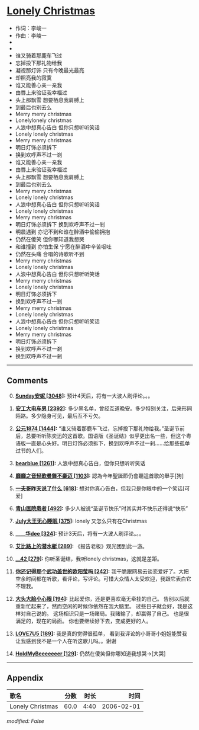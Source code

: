 # [Lonely Christmas](https://music.163.com/song?id=65961)

* 作词：李峻一
* 作曲：李峻一
*
*
* 谁又骑着那鹿车飞过
* 忘掉投下那礼物给我
* 凝视那灯饰 只有今晚最光最亮
* 却照亮我的寂寞
* 谁又能善心亲一亲我
* 由唇上来验证我幸福过
* 头上那飘雪 想要栖息我肩膊上
* 到最后也别去么
* Merry merry christmas
* Lonelylonely christmas
* 人浪中想真心告白 但你只想听听笑话
* Lonely lonely christmas
* Merry merry christmas
* 明日灯饰必须拆下
* 换到欢呼声不过一剎
* 谁又能善心亲一亲我
* 由唇上来验证我幸福过
* 头上那飘雪 想要栖息我肩膊上
* 到最后也别去么
* Merry merry christmas
* Lonely lonely christmas
* 人浪中想真心告白 但你只想听听笑话
* Lonely lonely christmas
* Merry merry christmas
* 明日灯饰必须拆下 换到欢呼声不过一剎
* 明晨遇到 亦记不到和谁在醉酒中偷偷拥抱
* 仍然在傻笑 但你哪知道我想哭
* 和谁撞到 亦怕生保 宁愿在醉酒中辛苦呕吐
* 仍然在头痛 合唱的诗歌听不到
* Merry merry christmas
* Lonely lonely christmas
* 人浪中想真心告白 但你只想听听笑话
* Merry merry christmas
* Lonely lonely christmas
* 明日灯饰必须拆下
* 换到欢呼声不过一剎
* Merry merry christmas
* Lonely lonely christmas
* 人浪中想真心告白 但你只想听听笑话
* Lonely lonely christmas
* Merry merry christmas
* 明日灯饰必须拆下
* 换到欢呼声不过一剎
* 换到欢呼声不过一剎


---

## Comments
0. **[Sunday安妮 \[3048\]](https://music.163.com/#/user/home?id=2924125):** 预计4天后，将有一大波人刷评论。。。

1. **[安工大电车男 \[2392\]](https://music.163.com/#/user/home?id=29350488):** 多少黑名单，曾经互道晚安。多少特别关注，后来形同陌路。多少隐身可见，最后互不亏欠。

2. **[公元1874 \[1444\]](https://music.163.com/#/user/home?id=264047):** “谁又骑着那鹿车飞过，忘掉投下那礼物给我。”圣诞节前后，总要听听陈奕迅的这首歌。国语版《圣诞结》似乎更出名一些，但这个粤语版一直是心头好。明日灯饰必须拆下，换到欢呼声不过一刹……给那些孤单过节的人们。

3. **[bearblue \[1261\]](https://music.163.com/#/user/home?id=53908569):** 人浪中想真心告白，但你只想听听笑话

4. **[靡靡之音轻歌曼舞不豪迈 \[1103\]](https://music.163.com/#/user/home?id=78451503):** 認為今年聖誕節仍會聽這首歌的舉手[狗]

5. **[一夫哥昨天说了什么 \[618\]](https://music.163.com/#/user/home?id=44806147):** 想对你真心告白，但我只是你眼中的一个笑话[可爱]

6. **[青山医院患者 \[492\]](https://music.163.com/#/user/home?id=42551232):** 多少人被说“圣诞节快乐”时其实并不快乐还得说“快乐”

7. **[July大王无心睡眠 \[375\]](https://music.163.com/#/user/home?id=246551189):** lonely 又怎么只有在Christmas

8. **[____华dee \[324\]](https://music.163.com/#/user/home?id=10046789):** 预计3天后，将有一大波人刷评论。。。

9. **[艾比路上的潜水艇 \[289\]](https://music.163.com/#/user/home?id=16507988):** 《报告老板》观光团到此一游。

10. **[__42 \[279\]](https://music.163.com/#/user/home?id=278836246):** 你听圣诞结，我听lonely christmas，这就是差距。

11. **[你还记得那个武功盖世的欧阳莹吗 \[242\]](https://music.163.com/#/user/home?id=55397298):** 我干脆跟网易云谈恋爱好了。大把空余时间都在听歌，看评论，写评论。可惜大众情人太受欢迎，我跟它表白它不理我。

12. **[大头大脸小心眼 \[194\]](https://music.163.com/#/user/home?id=54313787):** 比起爱你，还是更喜欢毫无牵挂的自己。 告别以后就重新忙起来了，然而空闲的时候你依然在我大脑里。 过些日子就会好，我是这样对自己说的。 这场相识只是一场赌局。我赌输了，却赢得了自己。 也是很满足的，现在的局面。 你也要继续好下去，变成更好的人。 

13. **[LOVE7U5 \[189\]](https://music.163.com/#/user/home?id=311214038):** 我是真的觉得很孤单，  看到我评论的小哥哥小姐姐能赞我 让我感到我不是一个人在听这歌儿吗。。谢谢

14. **[HoldMyBeeeeeeer \[129\]](https://music.163.com/#/user/home?id=83221058):** 仍然在傻笑但你哪知道我想哭→[大哭]



---

## Appendix

|歌名|分数|时长|时间|
|:---|:---:|---:|---:|
|Lonely Christmas|60.0|4:40|2006-02-01

*modified: False*